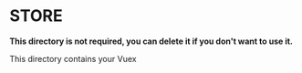 # STORE

**This directory is not required, you can delete it if you don't want to use it.**

This directory contains your Vuex 